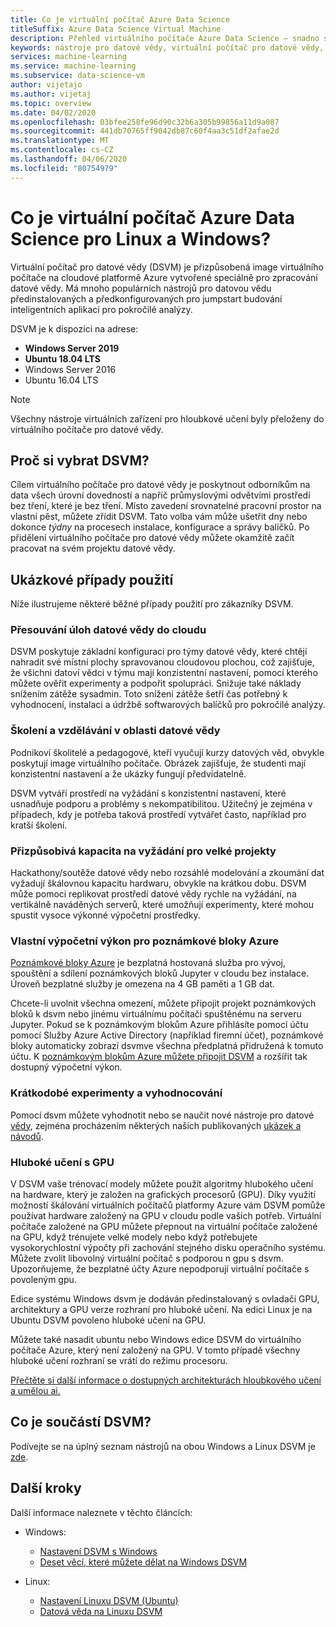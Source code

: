 ```yaml
---
title: Co je virtuální počítač Azure Data Science
titleSuffix: Azure Data Science Virtual Machine
description: Přehled virtuálního počítače Azure Data Science – snadno se vytváří a používá virtuální počítač na cloudové platformě Azure s předinstalovanými a nakonfigurovanými nástroji a knihovnami pro zpracování datové vědy a vývoje inteligentních aplikací.
keywords: nástroje pro datové vědy, virtuální počítač pro datové vědy, datové vědy pro linux
services: machine-learning
ms.service: machine-learning
ms.subservice: data-science-vm
author: vijetajo
ms.author: vijetaj
ms.topic: overview
ms.date: 04/02/2020
ms.openlocfilehash: 03bfee258fe96d90c32b6a305b99856a11d9a087
ms.sourcegitcommit: 441db70765ff9042db87c60f4aa3c51df2afae2d
ms.translationtype: MT
ms.contentlocale: cs-CZ
ms.lasthandoff: 04/06/2020
ms.locfileid: "80754979"
---
```

# <a name="what-is-the-azure-data-science-virtual-machine-for-linux-and-windows"></a>Co je virtuální počítač Azure Data Science pro Linux a Windows?

Virtuální počítač pro datové vědy (DSVM) je přizpůsobená image virtuálního počítače na cloudové platformě Azure vytvořené speciálně pro zpracování datové vědy. Má mnoho populárních nástrojů pro datovou vědu předinstalovaných a předkonfigurovaných pro jumpstart budování inteligentních aplikací pro pokročilé analýzy. 

DSVM je k dispozici na adrese:

+ **Windows Server 2019**
+ **Ubuntu 18.04 LTS**
+ Windows Server 2016
+ Ubuntu 16.04 LTS

> [!NOTE]
> Všechny nástroje virtuálních zařízení pro hloubkové učení byly přeloženy do virtuálního počítače pro datové vědy. 

## <a name="why-choose-the-dsvm"></a>Proč si vybrat DSVM?

Cílem virtuálního počítače pro datové vědy je poskytnout odborníkům na data všech úrovní dovedností a napříč průmyslovými odvětvími prostředí bez tření, které je bez tření. Místo zavedení srovnatelné pracovní prostor na vlastní pěst, můžete zřídit DSVM. Tato volba vám může ušetřit dny nebo dokonce _týdny_ na procesech instalace, konfigurace a správy balíčků. Po přidělení virtuálního počítače pro datové vědy můžete okamžitě začít pracovat na svém projektu datové vědy.

## <a name="sample-use-cases"></a>Ukázkové případy použití

Níže ilustrujeme některé běžné případy použití pro zákazníky DSVM.

### <a name="moving-data-science-workloads-to-the-cloud"></a>Přesouvání úloh datové vědy do cloudu

DSVM poskytuje základní konfiguraci pro týmy datové vědy, které chtějí nahradit své místní plochy spravovanou cloudovou plochou, což zajišťuje, že všichni datoví vědci v týmu mají konzistentní nastavení, pomocí kterého můžete ověřit experimenty a podpořit spolupráci. Snižuje také náklady snížením zátěže sysadmin. Toto snížení zátěže šetří čas potřebný k vyhodnocení, instalaci a údržbě softwarových balíčků pro pokročilé analýzy.

### <a name="data-science-training-and-education"></a>Školení a vzdělávání v oblasti datové vědy

Podnikoví školitelé a pedagogové, kteří vyučují kurzy datových věd, obvykle poskytují image virtuálního počítače. Obrázek zajišťuje, že studenti mají konzistentní nastavení a že ukázky fungují předvídatelně. 

DSVM vytváří prostředí na vyžádání s konzistentní nastavení, které usnadňuje podporu a problémy s nekompatibilitou. Užitečný je zejména v případech, kdy je potřeba taková prostředí vytvářet často, například pro kratší školení.

### <a name="on-demand-elastic-capacity-for-large-scale-projects"></a>Přizpůsobivá kapacita na vyžádání pro velké projekty

Hackathony/soutěže datové vědy nebo rozsáhlé modelování a zkoumání dat vyžadují škálovnou kapacitu hardwaru, obvykle na krátkou dobu. DSVM může pomoci replikovat prostředí datové vědy rychle na vyžádání, na vertikálně naváděných serverů, které umožňují experimenty, které mohou spustit vysoce výkonné výpočetní prostředky.

### <a name="custom-compute-power-for-azure-notebooks"></a>Vlastní výpočetní výkon pro poznámkové bloky Azure

[Poznámkové bloky Azure](../../notebooks/azure-notebooks-overview.md) je bezplatná hostovaná služba pro vývoj, spouštění a sdílení poznámkových bloků Jupyter v cloudu bez instalace. Úroveň bezplatné služby je omezena na 4 GB paměti a 1 GB dat. 

Chcete-li uvolnit všechna omezení, můžete připojit projekt poznámkových bloků k dsvm nebo jinému virtuálnímu počítači spuštěnému na serveru Jupyter. Pokud se k poznámkovým blokům Azure přihlásíte pomocí účtu pomocí Služby Azure Active Directory (například firemní účet), poznámkové bloky automaticky zobrazí dsvmve všechna předplatná přidružená k tomuto účtu. K [poznámkovým blokům Azure můžete připojit DSVM](../../notebooks/configure-manage-azure-notebooks-projects.md#compute-tier) a rozšířit tak dostupný výpočetní výkon.

### <a name="short-term-experimentation-and-evaluation"></a>Krátkodobé experimenty a vyhodnocování

Pomocí dsvm můžete vyhodnotit nebo se naučit nové nástroje pro datové [vědy](./tools-included.md), zejména procházením některých našich publikovaných [ukázek a návodů](./dsvm-samples-and-walkthroughs.md).


### <a name="deep-learning-with-gpus"></a>Hluboké učení s GPU

V DSVM vaše trénovací modely můžete použít algoritmy hlubokého učení na hardware, který je založen na grafických procesorů (GPU). Díky využití možností škálování virtuálních počítačů platformy Azure vám DSVM pomůže používat hardware založený na GPU v cloudu podle vašich potřeb. Virtuální počítače založené na GPU můžete přepnout na virtuální počítače založené na GPU, když trénujete velké modely nebo když potřebujete vysokorychlostní výpočty při zachování stejného disku operačního systému. Můžete zvolit libovolný virtuální počítač s podporou n gpu s dsvm. Upozorňujeme, že bezplatné účty Azure nepodporují virtuální počítače s povoleným gpu.

Edice systému Windows dsvm je dodáván předinstalovaný s ovladači GPU, architektury a GPU verze rozhraní pro hluboké učení. Na edici Linux je na Ubuntu DSVM povoleno hluboké učení na GPU. 

Můžete také nasadit ubuntu nebo Windows edice DSVM do virtuálního počítače Azure, který není založený na GPU. V tomto případě všechny hluboké učení rozhraní se vrátí do režimu procesoru.

[Přečtěte si další informace o dostupných architekturách hloubkového učení a umělou ai.](dsvm-tools-deep-learning-frameworks.md)

<a name="included"></a>
## <a name="whats-included-on-the-dsvm"></a>Co je součástí DSVM?

Podívejte se na úplný seznam nástrojů na obou Windows a Linux DSVM je [zde](tools-included.md).

## <a name="next-steps"></a>Další kroky

Další informace naleznete v těchto článcích:

+ Windows:
  + [Nastavení DSVM s Windows](provision-vm.md)
  + [Deset věcí, které můžete dělat na Windows DSVM](vm-do-ten-things.md)

+ Linux:
  + [Nastavení Linuxu DSVM (Ubuntu)](dsvm-ubuntu-intro.md)
  + [Datová věda na Linuxu DSVM](linux-dsvm-walkthrough.md)
